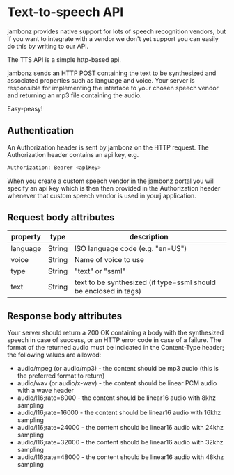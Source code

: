 # Text-to-speech API

jambonz provides native support for lots of speech recognition vendors, but if you want to integrate with a vendor we don't yet support you can easily do this by writing to our API.  

The TTS API is a simple http-based api.  

jambonz sends an HTTP POST containing the text to be synthesized and associated properties such as language and voice.  Your server is responsible for implementing the interface to your chosen speech vendor and returning an mp3 file containing the audio.  

Easy-peasy!

## Authentication

An Authorization header is sent by jambonz on the HTTP request.  The Authorization header contains an api key, e.g.

```js
Authorization: Bearer <apiKey>
```

When you create a custom speech vendor in the jambonz portal you will specify an api key which is then then provided in the Authorization header whenever that custom speech vendor is used in yourj application.

## Request body attributes

| property | type | description  |
| ---------|-------------| -----|
| language | String | ISO language code (e.g. "en-US") |
| voice | String | Name of voice to use |
| type | String | "text" or "ssml"|
| text | String | text to be synthesized (if type=ssml should be enclosed in <speak> tags) |

## Response body attributes

Your server should return a 200 OK containing a body with the synthesized speech in case of success, or an HTTP error code in case of a failure.  The format of the returned audio must be indicated in the Content-Type header; the following values are allowed:

- audio/mpeg (or audio/mp3) - the content should be mp3 audio (this is the preferred format to return)
- audio/wav (or audio/x-wav) - the content should be linear PCM audio with a wave header
- audio/l16;rate=8000 - the content should be linear16 audio with 8khz sampling
- audio/l16;rate=16000 - the content should be linear16 audio with 16khz sampling
- audio/l16;rate=24000 - the content should be linear16 audio with 24khz sampling
- audio/l16;rate=32000 - the content should be linear16 audio with 32khz sampling
- audio/l16;rate=48000 - the content should be linear16 audio with 48khz sampling

